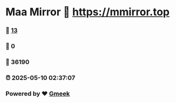 # Maa Mirror :link: https://mmirror.top 
### :page_facing_up: [13](https://mmirror.top/tag.html) 
### :speech_balloon: 0 
### :hibiscus: 36190 
### :alarm_clock: 2025-05-10 02:37:07 
### Powered by :heart: [Gmeek](https://github.com/Meekdai/Gmeek)

